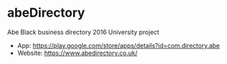 # abeDirectory
Abe Black business directory 2016 University project
- App: https://play.google.com/store/apps/details?id=com.directory.abe
- Website: https://www.abedirectory.co.uk/
